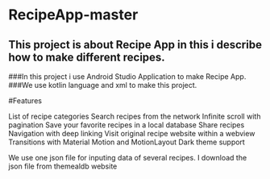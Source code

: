 # RecipeApp-master
## This project is about Recipe App in this i describe how to make different recipes.

###In this project i use Android Studio Application to make Recipe App.
###We use kotlin language and xml to make this project.


#Features

List of recipe categories
Search recipes from the network
Infinite scroll with pagination
Save your favorite recipes in a local database
Share recipes
Navigation with deep linking
Visit original recipe website within a webview
Transitions with Material Motion and MotionLayout
Dark theme support

We use one json file for inputing data of several recipes.
I download the json file from themealdb website
